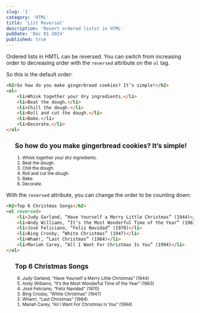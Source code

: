 ```yaml
---
slug: '1'
category: 'HTML'
title: 'List Reversal'
description: 'Revert ordered listst in HTML'
pubDate: 'Dec 01 2024'
published: true
---
```


Ordered lists in HMTL can be reversed. You can switch from increasing order to decreasing order with the `reversed` attribute on the `ol` tag.

So this is the default order:


```html
<h2>So how do you make gingerbread cookies? It’s simple!</h2>
<ol>
	<li>Whisk together your dry ingredients.</li>
	<li>Beat the dough.</li>
	<li>Chill the dough.</li>
	<li>Roll and cut the dough.</li>
	<li>Bake.</li>
	<li>Decorate.</li>
</ol>
```

<div style="font-size:smaller;padding-left:2em">
<h2>So how do you make gingerbread cookies? It’s simple!</h2>
<ol>
	<li>Whisk together your dry ingredients.</li>
	<li>Beat the dough.</li>
	<li>Chill the dough.</li>
	<li>Roll and cut the dough.</li>
	<li>Bake.</li>
	<li>Decorate.</li>
</ol>
</div>


With the `reversed` attribute, you can change the order to be counting down:


```html
<h2>Top 6 Christmas Songs</h2>
<ol reversed>
	<li>Judy Garland, “Have Yourself a Merry Little Christmas” (1944)</li>
	<li>Andy Williams, “It’s the Most Wonderful Time of the Year” (1963)</li>
	<li>José Feliciano, “Feliz Navidad” (1970)</li>
	<li>Bing Crosby, “White Christmas” (1947)</li>
	<li>Wham!, “Last Christmas” (1984)</li>
	<li>Mariah Carey, “All I Want For Christmas Is You” (1994)</li>
</ol>
```

<div style="font-size:smaller;padding-left:2em">
<h2>Top 6 Christmas Songs</h2>
<ol reversed>
	<li>Judy Garland, “Have Yourself a Merry Little Christmas” (1944)</li>
	<li>Andy Williams, “It’s the Most Wonderful Time of the Year” (1963)</li>
	<li>José Feliciano, “Feliz Navidad” (1970)</li>
	<li>Bing Crosby, “White Christmas” (1947)</li>
	<li>Wham!, “Last Christmas” (1984)</li>
	<li>Mariah Carey, “All I Want For Christmas Is You” (1994)</li>
</ol>
</div>